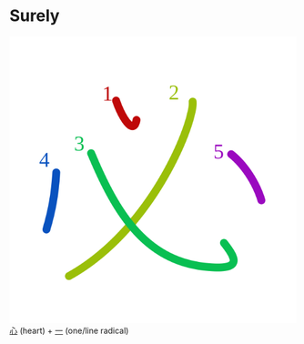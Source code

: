 # Surely
![5fc5](Kanji/kanji-colorize/5fc5.svg)
[心](Kanji/kanji-dict/心.md) (heart) + [一](Vocabulary/一.md) (one/line radical) 
